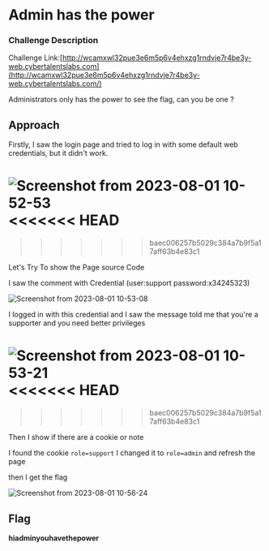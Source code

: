 # Admin has the power

### Challenge Description

Challenge Link:[http://wcamxwl32pue3e6m5p6v4ehxzg1rndvje7r4be3y-web.cybertalentslabs.com](http://wcamxwl32pue3e6m5p6v4ehxzg1rndvje7r4be3y-web.cybertalentslabs.com/)

 Administrators only has the power to see the flag, can you be one ?

## Approach

Firstly, I saw the login page and tried to log in with some default web credentials, but it didn't work.

![Screenshot from 2023-08-01 10-52-53](https://github.com/MohammedHawary/CTF-Challenges-Writeups/assets/94152045/96b71b8a-d671-4543-9577-513fa9464a09)
<<<<<<< HEAD
=======

>>>>>>> baec006257b5029c384a7b9f5a17aff63b4e83c1

Let's Try To show the Page source Code

I saw the comment with Credential (user:support password:x34245323)

![Screenshot from 2023-08-01 10-53-08](https://github.com/MohammedHawary/CTF-Challenges-Writeups/assets/94152045/8e0bb412-c872-40f7-a900-57fc299acf98)

I logged in with this credential and I saw the message told me that you're a supporter and you need better privileges

![Screenshot from 2023-08-01 10-53-21](https://github.com/MohammedHawary/CTF-Challenges-Writeups/assets/94152045/6a09b137-9734-475e-a885-f3f159541a2f)
<<<<<<< HEAD
=======

>>>>>>> baec006257b5029c384a7b9f5a17aff63b4e83c1

Then I show if there are a cookie or note

I found the cookie `role=support` I changed it to `role=admin` and refresh the page

then I get the flag

![Screenshot from 2023-08-01 10-56-24](https://github.com/MohammedHawary/CTF-Challenges-Writeups/assets/94152045/2cb9c2e9-2194-4dee-8a93-e09177ea121a)

## Flag

**hiadminyouhavethepower**
